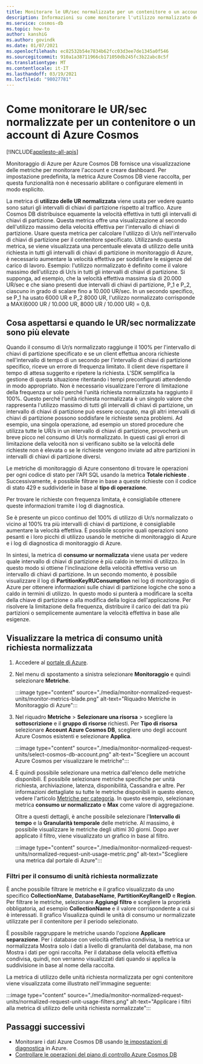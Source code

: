 ```yaml
---
title: Monitorare le UR/sec normalizzate per un contenitore o un account di Azure Cosmos
description: Informazioni su come monitorare l'utilizzo normalizzato delle unità richiesta di un'operazione in Azure Cosmos DB. I proprietari di un account Azure Cosmos DB possono comprendere quali operazioni utilizzano più unità richiesta.
ms.service: cosmos-db
ms.topic: how-to
author: kanshiG
ms.author: govindk
ms.date: 01/07/2021
ms.openlocfilehash: ec82532b54e7834b62fcc03d3ee7de1345a0f546
ms.sourcegitcommit: 910a1a38711966cb171050db245fc3b22abc8c5f
ms.translationtype: MT
ms.contentlocale: it-IT
ms.lasthandoff: 03/19/2021
ms.locfileid: "98027781"
---
```

# <a name="how-to-monitor-normalized-rus-for-an-azure-cosmos-container-or-an-account"></a>Come monitorare le UR/sec normalizzate per un contenitore o un account di Azure Cosmos
[!INCLUDE[appliesto-all-apis](includes/appliesto-all-apis.md)]

Monitoraggio di Azure per Azure Cosmos DB fornisce una visualizzazione delle metriche per monitorare l'account e creare dashboard. Per impostazione predefinita, la metrica Azure Cosmos DB viene raccolta, per questa funzionalità non è necessario abilitare o configurare elementi in modo esplicito.

La metrica di **utilizzo delle UR normalizzata** viene usata per vedere quanto sono saturi gli intervalli di chiavi di partizione rispetto al traffico. Azure Cosmos DB distribuisce equamente la velocità effettiva in tutti gli intervalli di chiavi di partizione. Questa metrica offre una visualizzazione al secondo dell'utilizzo massimo della velocità effettiva per l'intervallo di chiavi di partizione. Usare questa metrica per calcolare l'utilizzo di Ur/s nell'intervallo di chiavi di partizione per il contenitore specificato. Utilizzando questa metrica, se viene visualizzata una percentuale elevata di utilizzo delle unità richiesta in tutti gli intervalli di chiavi di partizione in monitoraggio di Azure, è necessario aumentare la velocità effettiva per soddisfare le esigenze del carico di lavoro. Esempio: l'utilizzo normalizzato è definito come il valore massimo dell'utilizzo di Ur/s in tutti gli intervalli di chiavi di partizione. Si supponga, ad esempio, che la velocità effettiva massima sia di 20.000 UR/sec e che siano presenti due intervalli di chiavi di partizione, P_1 e P_2, ciascuno in grado di scalare fino a 10.000 UR/sec. In un secondo specifico, se P_1 ha usato 6000 UR e P_2 8000 UR, l'utilizzo normalizzato corrisponde a MAX(6000 UR / 10.000 UR, 8000 UR / 10.000 UR) = 0,8.

## <a name="what-to-expect-and-do-when-normalized-rus-is-higher"></a>Cosa aspettarsi e quando le UR/sec normalizzate sono più elevate

Quando il consumo di Ur/s normalizzato raggiunge il 100% per l'intervallo di chiavi di partizione specificato e se un client effettua ancora richieste nell'intervallo di tempo di un secondo per l'intervallo di chiavi di partizione specifico, riceve un errore di frequenza limitato. Il client deve rispettare il tempo di attesa suggerito e ripetere la richiesta. L'SDK semplifica la gestione di questa situazione ritentando i tempi preconfigurati attendendo in modo appropriato.  Non è necessario visualizzare l'errore di limitazione della frequenza ur solo perché l'unità richiesta normalizzata ha raggiunto il 100%. Questo perché l'unità richiesta normalizzata è un singolo valore che rappresenta l'utilizzo massimo di tutti gli intervalli di chiavi di partizione, un intervallo di chiavi di partizione può essere occupato, ma gli altri intervalli di chiavi di partizione possono soddisfare le richieste senza problemi. Ad esempio, una singola operazione, ad esempio un stored procedure che utilizza tutte le UR/s in un intervallo di chiavi di partizione, provocherà un breve picco nel consumo di Ur/s normalizzato. In questi casi gli errori di limitazione della velocità non si verificano subito se la velocità delle richieste non è elevata o se le richieste vengono inviate ad altre partizioni in intervalli di chiavi di partizione diversi. 

Le metriche di monitoraggio di Azure consentono di trovare le operazioni per ogni codice di stato per l'API SQL usando la metrica **Totale richieste** . Successivamente, è possibile filtrare in base a queste richieste con il codice di stato 429 e suddividerle in base al **tipo di operazione**.  

Per trovare le richieste con frequenza limitata, è consigliabile ottenere queste informazioni tramite i log di diagnostica.

Se è presente un picco continuo del 100% di utilizzo di Ur/s normalizzato o vicino al 100% tra più intervalli di chiavi di partizione, è consigliabile aumentare la velocità effettiva. È possibile scoprire quali operazioni sono pesanti e i loro picchi di utilizzo usando le metriche di monitoraggio di Azure e i log di diagnostica di monitoraggio di Azure.

In sintesi, la metrica di **consumo ur normalizzata** viene usata per vedere quale intervallo di chiavi di partizione è più caldo in termini di utilizzo. In questo modo si ottiene l'inclinazione della velocità effettiva verso un intervallo di chiavi di partizione. In un secondo momento, è possibile visualizzare il log di **PartitionKeyRUConsumption** nei log di monitoraggio di Azure per ottenere informazioni sulle chiavi di partizione logiche che sono a caldo in termini di utilizzo. In questo modo si punterà a modificare la scelta della chiave di partizione o alla modifica della logica dell'applicazione. Per risolvere la limitazione della frequenza, distribuire il carico dei dati tra più partizioni o semplicemente aumentare la velocità effettiva in base alle esigenze. 

## <a name="view-the-normalized-request-unit-consumption-metric"></a>Visualizzare la metrica di consumo unità richiesta normalizzata

1. Accedere al [portale di Azure](https://portal.azure.com/).

2. Nel menu di spostamento a sinistra selezionare **Monitoraggio** e quindi selezionare **Metriche**.

   :::image type="content" source="./media/monitor-normalized-request-units/monitor-metrics-blade.png" alt-text="Riquadro Metriche in Monitoraggio di Azure":::

3. Nel riquadro **Metriche** > **Selezionare una risorsa** > scegliere la **sottoscrizione** e il **gruppo di risorse** richiesti. Per **Tipo di risorsa** selezionare **Account Azure Cosmos DB**, scegliere uno degli account Azure Cosmos esistenti e selezionare **Applica**.

   :::image type="content" source="./media/monitor-normalized-request-units/select-cosmos-db-account.png" alt-text="Scegliere un account Azure Cosmos per visualizzare le metriche":::

4. È quindi possibile selezionare una metrica dall'elenco delle metriche disponibili. È possibile selezionare metriche specifiche per unità richiesta, archiviazione, latenza, disponibilità, Cassandra e altre. Per informazioni dettagliate su tutte le metriche disponibili in questo elenco, vedere l'articolo [Metriche per categoria](monitor-cosmos-db-reference.md). In questo esempio, selezionare metrica **consumo ur normalizzato** e **Max** come valore di aggregazione.

   Oltre a questi dettagli, è anche possibile selezionare l'**Intervallo di tempo** e la **Granularità temporale** delle metriche. Al massimo, è possibile visualizzare le metriche degli ultimi 30 giorni.  Dopo aver applicato il filtro, viene visualizzato un grafico in base al filtro.

   :::image type="content" source="./media/monitor-normalized-request-units/normalized-request-unit-usage-metric.png" alt-text="Scegliere una metrica dal portale di Azure":::

### <a name="filters-for-normalized-request-unit-consumption"></a>Filtri per il consumo di unità richiesta normalizzate

È anche possibile filtrare le metriche e il grafico visualizzato da uno specifico **CollectionName**, **DatabaseName**, **PartitionKeyRangeID** e **Region**. Per filtrare le metriche, selezionare **Aggiungi filtro** e scegliere la proprietà obbligatoria, ad esempio **CollectionName** e il valore corrispondente a cui si è interessati. Il grafico Visualizza quindi le unità di consumo ur normalizzate utilizzate per il contenitore per il periodo selezionato.  

È possibile raggruppare le metriche usando l'opzione **Applicare separazione**. Per i database con velocità effettiva condivisa, la metrica ur normalizzata Mostra solo i dati a livello di granularità del database, ma non Mostra i dati per ogni raccolta. Per il database della velocità effettiva condivisa, quindi, non verranno visualizzati dati quando si applica la suddivisione in base al nome della raccolta.

La metrica di utilizzo delle unità richiesta normalizzata per ogni contenitore viene visualizzata come illustrato nell'immagine seguente:

:::image type="content" source="./media/monitor-normalized-request-units/normalized-request-unit-usage-filters.png" alt-text="Applicare i filtri alla metrica di utilizzo delle unità richiesta normalizzate":::

## <a name="next-steps"></a>Passaggi successivi

* Monitorare i dati Azure Cosmos DB usando [le impostazioni di diagnostica](cosmosdb-monitor-resource-logs.md) in Azure.
* [Controllare le operazioni del piano di controllo Azure Cosmos DB](audit-control-plane-logs.md)
